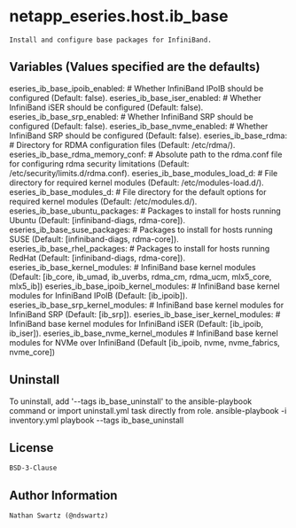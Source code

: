 netapp_eseries.host.ib_base
=========
    Install and configure base packages for InfiniBand.

Variables (Values specified are the defaults)
---------
eseries_ib_base_ipoib_enabled:           # Whether InfiniBand IPoIB should be configured (Default: false).
eseries_ib_base_iser_enabled:            # Whether InfiniBand iSER should be configured (Default: false).
eseries_ib_base_srp_enabled:             # Whether InfiniBand SRP should be configured (Default: false).
eseries_ib_base_nvme_enabled:            # Whether InfiniBand SRP should be configured (Default: false).
eseries_ib_base_rdma:                    # Directory for RDMA configuration files (Default: /etc/rdma/).
eseries_ib_base_rdma_memory_conf:        # Absolute path to the rdma.conf file for configuring rdma security limitations (Default: /etc/security/limits.d/rdma.conf).
eseries_ib_base_modules_load_d:          # File directory for required kernel modules (Default: /etc/modules-load.d/).
eseries_ib_base_modules_d:               # File directory for the default options for required kernel modules (Default: /etc/modules.d/).
eseries_ib_base_ubuntu_packages:         # Packages to install for hosts running Ubuntu (Default: [infiniband-diags, rdma-core]).
eseries_ib_base_suse_packages:           # Packages to install for hosts running SUSE (Default: [infiniband-diags, rdma-core]).
eseries_ib_base_rhel_packages:           # Packages to install for hosts running RedHat (Default: [infiniband-diags, rdma-core]).
eseries_ib_base_kernel_modules:          # InfiniBand base kernel modules (Default: [ib_core, ib_umad, ib_uverbs, rdma_cm, rdma_ucm, mlx5_core, mlx5_ib])
eseries_ib_base_ipoib_kernel_modules:    # InfiniBand base kernel modules for InfiniBand IPoIB (Default: [ib_ipoib]).
eseries_ib_base_srp_kernel_modules:      # InfiniBand base kernel modules for InfiniBand SRP (Default: [ib_srp]).
eseries_ib_base_iser_kernel_modules:     # InfiniBand base kernel modules for InfiniBand iSER (Default: [ib_ipoib, ib_iser]).
eseries_ib_base_nvme_kernel_modules      # InfiniBand base kernel modules for NVMe over InfiniBand (Default [ib_ipoib, nvme, nvme_fabrics, nvme_core])

Uninstall
---------
To uninstall, add '--tags ib_base_uninstall' to the ansible-playbook command or import uninstall.yml task directly from role.
    ansible-playbook -i inventory.yml playbook --tags ib_base_uninstall

License
-------
    BSD-3-Clause

Author Information
------------------
    Nathan Swartz (@ndswartz)
